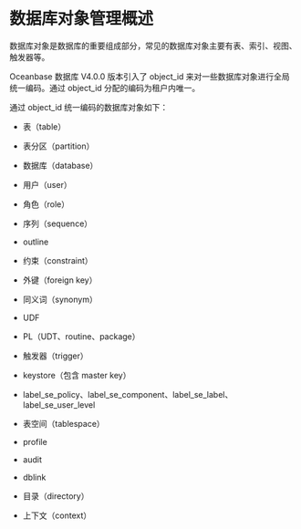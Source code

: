 # 数据库对象管理概述

数据库对象是数据库的重要组成部分，常见的数据库对象主要有表、索引、视图、触发器等。

Oceanbase 数据库 V4.0.0 版本引入了 object_id 来对一些数据库对象进行全局统一编码。通过 object_id 分配的编码为租户内唯一。

通过 object_id 统一编码的数据库对象如下：

* 表（table）

* 表分区（partition）

* 数据库（database）

* 用户（user）

* 角色（role）

* 序列（sequence）

* outline

* 约束（constraint）

* 外键（foreign key）

* 同义词（synonym）

* UDF

* PL（UDT、routine、package）

* 触发器（trigger）

* keystore（包含 master key）

* label_se_policy、label_se_component、label_se_label、label_se_user_level

* 表空间（tablespace）

* profile

* audit

* dblink

* 目录（directory）

* 上下文（context）
